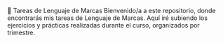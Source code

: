 📌 Tareas de Lenguaje de Marcas
Bienvenido/a a este repositorio, donde encontrarás mis tareas de Lenguaje de Marcas. Aquí iré subiendo los ejercicios y prácticas realizadas durante el curso, organizados por trimestre.
